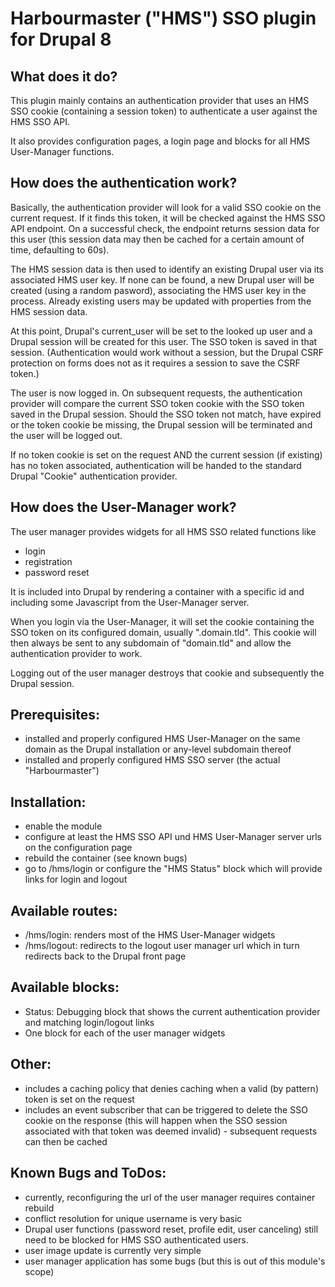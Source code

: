 Harbourmaster ("HMS") SSO plugin for Drupal 8
=============================================

What does it do?
----------------

This plugin mainly contains an authentication provider that uses an
HMS SSO cookie (containing a session token) to authenticate a user
against the HMS SSO API.

It also provides configuration pages, a login page and blocks for all 
HMS User-Manager functions.

How does the authentication work?
---------------------------------
Basically, the authentication provider will look for a valid SSO cookie
on the current request. If it finds this token, it will be checked
against the HMS SSO API endpoint. On a successful check, the endpoint
returns session data for this user (this session data may then be cached
for a certain amount of time, defaulting to 60s).

The HMS session data is then used to identify an existing Drupal user
via its associated HMS user key. If none can be found, a new Drupal user
will be created (using a random pasword), associating the HMS user key
in the process. Already existing users may be updated with properties
from the HMS session data.

At this point, Drupal's current_user will be set to the looked up user
and a Drupal session will be created for this user. The SSO token is
saved in that session.
(Authentication would work without a session, but the Drupal CSRF
protection on forms does not as it requires a session to save
the CSRF token.)

The user is now logged in. On subsequent requests, the authentication
provider will compare the current SSO token cookie with the SSO token
saved in the Drupal session. Should the SSO token not match, have
expired or the token cookie be missing, the Drupal session will be
terminated and the user will be logged out.

If no token cookie is set on the request AND the current session
(if existing) has no token associated, authentication will be handed
to the standard Drupal "Cookie" authentication provider.

How does the User-Manager work?
-------------------------------
The user manager provides widgets for all HMS SSO related functions like
- login
- registration
- password reset

It is included into Drupal by rendering a container with a specific id
and including some Javascript from the User-Manager server.

When you login via the User-Manager, it will set the cookie containing
the SSO token on its configured domain, usually ".domain.tld". This
cookie will then always be sent to any subdomain of "domain.tld" and
allow the authentication provider to work.

Logging out of the user manager destroys that cookie and subsequently
the Drupal session.

Prerequisites:
--------------
- installed and properly configured HMS User-Manager on the same domain
  as the Drupal installation or any-level subdomain thereof
- installed and properly configured HMS SSO server
  (the actual "Harbourmaster")

Installation:
-------------
- enable the module
- configure at least the HMS SSO API und HMS User-Manager server urls
  on the configuration page
- rebuild the container (see known bugs)
- go to /hms/login or configure the "HMS Status" block which will
  provide links for login and logout

Available routes:
-----------------
- /hms/login: renders most of the HMS User-Manager widgets
- /hms/logout: redirects to the logout user manager url which in turn
  redirects back to the Drupal front page

Available blocks:
-----------------
- Status: Debugging block that shows the current authentication provider
  and matching login/logout links
- One block for each of the user manager widgets

Other:
------
- includes a caching policy that denies caching when a valid
  (by pattern) token is set on the request
- includes an event subscriber that can be triggered to delete the
  SSO cookie on the response (this will happen when the SSO session
  associated with that token was deemed invalid) - subsequent requests
  can then be cached

Known Bugs and ToDos:
---------------------
- currently, reconfiguring the url of the user manager requires
  container rebuild
- conflict resolution for unique username is very basic
- Drupal user functions (password reset, profile edit, user canceling)
  still need to be blocked for HMS SSO authenticated users.
- user image update is currently very simple
- user manager application has some bugs (but this is out of this
  module's scope)
